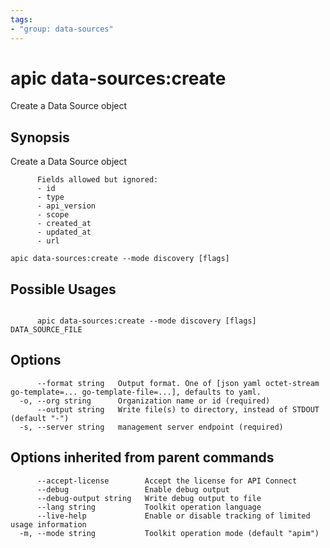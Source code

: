 ```yaml
---
tags:
- "group: data-sources"
---
```

# apic data-sources:create

Create a Data Source object

## Synopsis

Create a Data Source object
          
          Fields allowed but ignored:
          - id
          - type
          - api_version
          - scope
          - created_at
          - updated_at
          - url

```
apic data-sources:create --mode discovery [flags]
```

## Possible Usages

```

      apic data-sources:create --mode discovery [flags] DATA_SOURCE_FILE

```

## Options

```
      --format string   Output format. One of [json yaml octet-stream go-template=... go-template-file=...], defaults to yaml.
  -o, --org string      Organization name or id (required)
      --output string   Write file(s) to directory, instead of STDOUT (default "-")
  -s, --server string   management server endpoint (required)
```

## Options inherited from parent commands

```
      --accept-license        Accept the license for API Connect
      --debug                 Enable debug output
      --debug-output string   Write debug output to file
      --lang string           Toolkit operation language
      --live-help             Enable or disable tracking of limited usage information
  -m, --mode string           Toolkit operation mode (default "apim")
```
